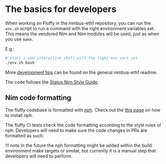 # The basics for developers

When working on Fluffy in the nimbus-eth1 repository, you can run the `env.sh`
script to run a command with the right environment variables set. This means the
vendored Nim and Nim modules will be used, just as when you use `make`.

E.g.:

```bash
# start a new interactive shell with the right env vars set
./env.sh bash
```

<!-- TODO: Add most important development tips from following page here and
remove the link -->

More [development tips](https://github.com/status-im/nimbus-eth1/blob/master/README.md#devel-tips)
can be found on the general nimbus-eth1 readme.

The code follows the
[Status Nim Style Guide](https://status-im.github.io/nim-style-guide/).

## Nim code formatting

The fluffy codebase is formatted with [nph](https://github.com/arnetheduck/nph).
Check out the [this page](https://arnetheduck.github.io/nph/installation.html)
on how to install nph.

The fluffy CI tests check the code formatting according to the style rules of nph.
Developers will need to make sure the code changes in PRs are formatted as such.

!!! note
    In the future the nph formatting might be added within the build environment
    make targets or similar, but currently it is a manual step that developers
    will need to perform.

